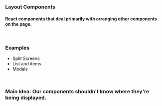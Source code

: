 ### Layout Components
#### React components that deal primarily with arranging other components on the page.
<br>

### Examples
* Split Screens
* List and items
* Modals
<br>

### Main Idea: Our components shouldn't know where they're being displayed.
<br>


